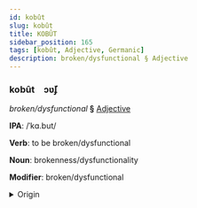 ```yaml
---
id: kobût
slug: kobût
title: KOBÛT
sidebar_position: 165
tags: [kobût, Adjective, Germanic]
description: broken/dysfunctional § Adjective
---
```


### kobût&emsp;<span kind="abugida">ɔʋ̆ʄ</span>

*broken/dysfunctional* **§** [Adjective](../../tags/Adjective)

**IPA**: /ˈkɑ.but/

**Verb**: to be broken/dysfunctional

**Noun**: brokenness/dysfunctionality

**Modifier**: broken/dysfunctional

<details>
    <summary>Origin</summary>
    German kaputt /kaˈpʊt/<br/>
    <em>Germanic Language Family</em>
</details>